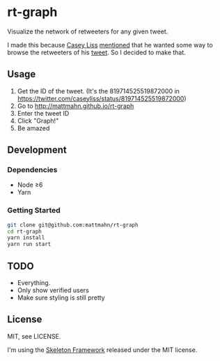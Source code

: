 # rt-graph

Visualize the network of retweeters for any given tweet.

I made this because [Casey Liss][casey] [mentioned][blog] that he wanted some
way to browse the retweeters of his [tweet][]. So I decided to make that.


## Usage

1. Get the ID of the tweet. (It's the 819714525519872000 in
   https://twitter.com/caseyliss/status/819714525519872000)
1. Go to http://mattmahn.github.io/rt-graph
1. Enter the tweet ID
1. Click "Graph!"
1. Be amazed


## Development

### Dependencies

- Node ≥6
- Yarn


### Getting Started

```sh
git clone git@github.com:mattmahn/rt-graph
cd rt-graph
yarn install
yarn run start
```


## TODO

- Everything.
- Only show verified users
- Make sure styling is still pretty


## License

MIT, see LICENSE.

I'm using the [Skeleton Framework][skeleton] released under the MIT license.


[casey]: https://github.com/cliss
[blog]: https://www.caseyliss.com/2017/1/14/that-escalated-quickly
[skeleton]: https://skeleton-framework.github.io
[tweet]: https://twitter.com/caseyliss/status/819714525519872000
